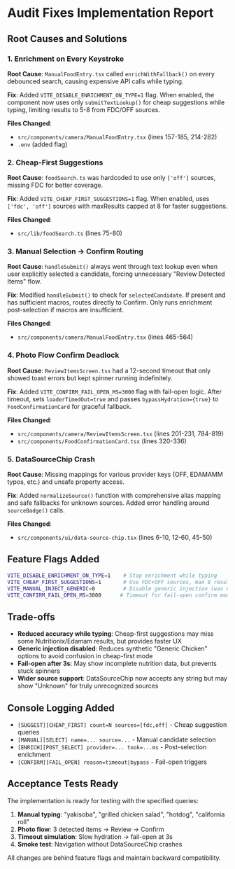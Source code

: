 # Audit Fixes Implementation Report

## Root Causes and Solutions

### 1. Enrichment on Every Keystroke
**Root Cause**: `ManualFoodEntry.tsx` called `enrichWithFallback()` on every debounced search, causing expensive API calls while typing.

**Fix**: Added `VITE_DISABLE_ENRICHMENT_ON_TYPE=1` flag. When enabled, the component now uses only `submitTextLookup()` for cheap suggestions while typing, limiting results to 5-8 from FDC/OFF sources.

**Files Changed**:
- `src/components/camera/ManualFoodEntry.tsx` (lines 157-185, 214-282)
- `.env` (added flag)

### 2. Cheap-First Suggestions  
**Root Cause**: `foodSearch.ts` was hardcoded to use only `['off']` sources, missing FDC for better coverage.

**Fix**: Added `VITE_CHEAP_FIRST_SUGGESTIONS=1` flag. When enabled, uses `['fdc', 'off']` sources with maxResults capped at 8 for faster suggestions.

**Files Changed**:
- `src/lib/foodSearch.ts` (lines 75-80)

### 3. Manual Selection → Confirm Routing
**Root Cause**: `handleSubmit()` always went through text lookup even when user explicitly selected a candidate, forcing unnecessary "Review Detected Items" flow.

**Fix**: Modified `handleSubmit()` to check for `selectedCandidate`. If present and has sufficient macros, routes directly to Confirm. Only runs enrichment post-selection if macros are insufficient.

**Files Changed**:
- `src/components/camera/ManualFoodEntry.tsx` (lines 465-564)

### 4. Photo Flow Confirm Deadlock
**Root Cause**: `ReviewItemsScreen.tsx` had a 12-second timeout that only showed toast errors but kept spinner running indefinitely.

**Fix**: Added `VITE_CONFIRM_FAIL_OPEN_MS=3000` flag with fail-open logic. After timeout, sets `loaderTimedOut=true` and passes `bypassHydration={true}` to `FoodConfirmationCard` for graceful fallback.

**Files Changed**:
- `src/components/camera/ReviewItemsScreen.tsx` (lines 201-231, 784-819)
- `src/components/FoodConfirmationCard.tsx` (lines 320-336)

### 5. DataSourceChip Crash
**Root Cause**: Missing mappings for various provider keys (OFF, EDAMAMM typos, etc.) and unsafe property access.

**Fix**: Added `normalizeSource()` function with comprehensive alias mapping and safe fallbacks for unknown sources. Added error handling around `sourceBadge()` calls.

**Files Changed**:
- `src/components/ui/data-source-chip.tsx` (lines 6-10, 12-60, 45-50)

## Feature Flags Added

```bash
VITE_DISABLE_ENRICHMENT_ON_TYPE=1    # Stop enrichment while typing
VITE_CHEAP_FIRST_SUGGESTIONS=1       # Use FDC+OFF sources, max 8 results  
VITE_MANUAL_INJECT_GENERIC=0         # Disable generic injection (was ON)
VITE_CONFIRM_FAIL_OPEN_MS=3000      # Timeout for fail-open confirm modal
```

## Trade-offs

- **Reduced accuracy while typing**: Cheap-first suggestions may miss some Nutritionix/Edamam results, but provides faster UX
- **Generic injection disabled**: Reduces synthetic "Generic Chicken" options to avoid confusion in cheap-first mode
- **Fail-open after 3s**: May show incomplete nutrition data, but prevents stuck spinners
- **Wider source support**: DataSourceChip now accepts any string but may show "Unknown" for truly unrecognized sources

## Console Logging Added

- `[SUGGEST][CHEAP_FIRST] count=N sources=[fdc,off]` - Cheap suggestion queries
- `[MANUAL][SELECT] name=... source=...` - Manual candidate selection
- `[ENRICH][POST_SELECT] provider=... took=...ms` - Post-selection enrichment
- `[CONFIRM][FAIL_OPEN] reason=timeout|bypass` - Fail-open triggers

## Acceptance Tests Ready

The implementation is ready for testing with the specified queries:
1. **Manual typing**: "yakisoba", "grilled chicken salad", "hotdog", "california roll"
2. **Photo flow**: 3 detected items → Review → Confirm  
3. **Timeout simulation**: Slow hydration → fail-open at 3s
4. **Smoke test**: Navigation without DataSourceChip crashes

All changes are behind feature flags and maintain backward compatibility.